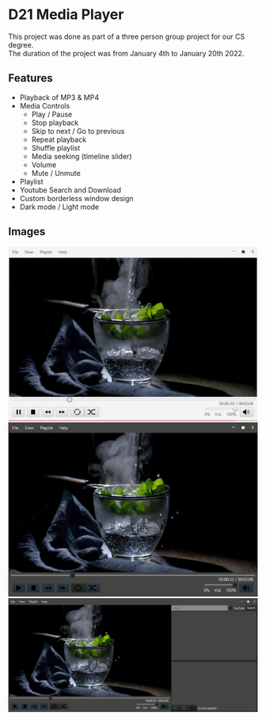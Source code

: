 # D21 Media Player 
This project was done as part of a three person group project for our CS degree.\
The duration of the project was from January 4th to January 20th 2022.

## Features
 - Playback of MP3 & MP4
 - Media Controls
   - Play / Pause
   - Stop playback
   - Skip to next / Go to previous
   - Repeat playback
   - Shuffle playlist
   - Media seeking (timeline slider)
   - Volume
   - Mute / Unmute
 - Playlist
 - Youtube Search and Download
 - Custom borderless window design
 - Dark mode / Light mode

## Images
![Video Player GIF](/img/video-player.gif)
![Video Player Dark Mode](/img/video-player-dark.png)
![Video Player Dark Mode Playlist](/img/video-player-playlist-dark.png)
